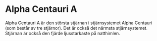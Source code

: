 # Alpha Centauri A

Alpha Centauri A är den största stjärnan i stjärnsystemet Alpha Centauri (som
består av tre stjärnor). Det är också det närmsta stjärnsystemet. Stjärnan är
också den fjärde ljusstarkaste på natthimlen.
